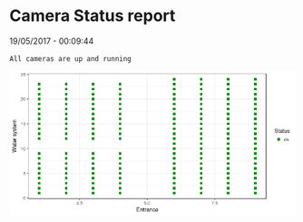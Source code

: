 Camera Status report
================
19/05/2017 - 00:09:44

    All cameras are up and running

![](camreport_files/figure-markdown_github/unnamed-chunk-2-1.png)
